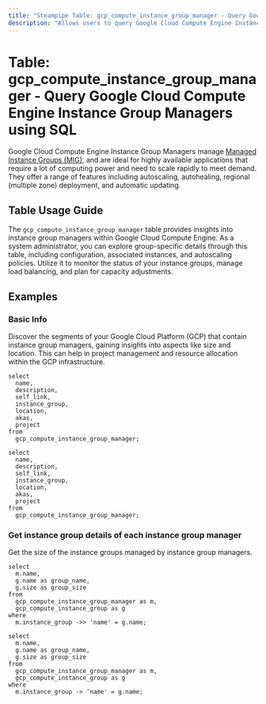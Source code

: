 ```yaml
---
title: "Steampipe Table: gcp_compute_instance_group_manager - Query Google Cloud Compute Engine Instance Group Managers using SQL"
description: "Allows users to query Google Cloud Compute Engine Instance Group Managers, providing insights into the configuration, status, and properties of these group managers."
---
```


# Table: gcp_compute_instance_group_manager - Query Google Cloud Compute Engine Instance Group Managers using SQL

Google Cloud Compute Engine Instance Group Managers manage [Managed Instance Groups (MIG)](https://cloud.google.com/compute/docs/instance-groups#managed_instance_groups), and are ideal for highly available applications that require a lot of computing power and need to scale rapidly to meet demand. They offer a range of features including autoscaling, autohealing, regional (multiple zone) deployment, and automatic updating.

## Table Usage Guide

The `gcp_compute_instance_group_manager` table provides insights into instance group managers within Google Cloud Compute Engine. As a system administrator, you can explore group-specific details through this table, including configuration, associated instances, and autoscaling policies. Utilize it to monitor the status of your instance groups, manage load balancing, and plan for capacity adjustments.

## Examples

### Basic Info
Discover the segments of your Google Cloud Platform (GCP) that contain instance group managers, gaining insights into aspects like size and location. This can help in project management and resource allocation within the GCP infrastructure.

```sql+postgres
select
  name,
  description,
  self_link,
  instance_group,
  location,
  akas,
  project
from
  gcp_compute_instance_group_manager;
```

```sql+sqlite
select
  name,
  description,
  self_link,
  instance_group,
  location,
  akas,
  project
from
  gcp_compute_instance_group_manager;
```


### Get instance group details of each instance group manager
Get the size of the instance groups managed by instance group managers.

```sql+postgres
select
  m.name,
  g.name as group_name,
  g.size as group_size
from
  gcp_compute_instance_group_manager as m,
  gcp_compute_instance_group as g
where
  m.instance_group ->> 'name' = g.name;
```

```sql+sqlite
select
  m.name,
  g.name as group_name,
  g.size as group_size
from
  gcp_compute_instance_group_manager as m,
  gcp_compute_instance_group as g
where
  m.instance_group -> 'name' = g.name;
```
